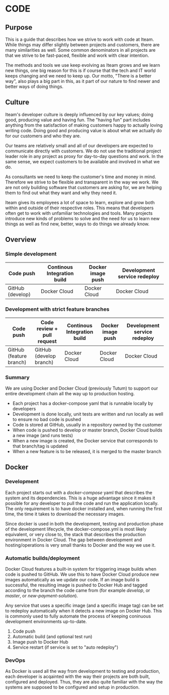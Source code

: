 # CODE

## Purpose

This is a guide that describes how we strive to work with code at Iteam. While things may differ slightly between projects and customers, there are many similarities as well. Some common denominators in all projects are that we strive to be fast-paced, flexible and work with clear intention.

The methods and tools we use keep evolving as Iteam grows and we learn new things, one big reason for this is if course that the tech and IT world keeps changing and we need to keep up. Our motto, "There is a better way", also plays a big part in this, as it part of our nature to find newer and better ways of doing things.

## Culture

Iteam's developer culture is deeply influenced by our key values; doing good, producing value and having fun. The "having fun" part includes anything from the satisfaction of making customers happy to actually loving writing code. Doing good and producing value is about what we actually do for our customers and who they are.

Our teams are relatively small and all of our developers are expected to communicate directly with customers. We do not use the traditional project leader role in any project as proxy for day-to-day questions and work. In the same sense, we expect customers to be available and involved in what we do.

As consultants we need to keep the customer's time and money in mind. Therefore we strive to be flexible and transparent in the way we work. We are not only building software that customers are asking for, we are helping them to find out what they want and why they need it.

Iteam gives its employees a lot of space to learn, explore and grow both within and outside of their respective roles. This means that developers often get to work with unfamiliar technologies and tools. Many projects introduce new kinds of problems to solve and the need for us to learn new things as well as find new, better, ways to do things we already know.

## Overview

### Simple development

| Code push | Continous Integration build | Docker image push | Development service redeploy
| ------------- | ------------- | ------------- | ------------- |
| GitHub (develop) | Docker Cloud | Docker Cloud | Docker Cloud |

### Development with strict feature branches

| Code push | Code review + pull request | Continous Integration build | Docker image push | Development service redeploy
| ------------- | ------------- | ------------- | ------------- | ------------- |
| GitHub (feature branch) | GitHub (develop branch) | Docker Cloud | Docker Cloud | Docker Cloud |

### Summary

We are using Docker and Docker Cloud (previously Tutum) to support our entire development chain all the way up to production hosting.

 - Each project has a docker-compose yaml that is runnable locally by developers
 - Development is done locally, unit tests are written and run locally as well to ensure no bad code is pushed
 - Code is stored at GitHub, usually in a repository owned by the customer
 - When code is pushed to develop or master branch, Docker Cloud builds a new image (and runs tests)
 - When a new image is created, the Docker service that corresponds to that branch/tag is updated
 - When a new feature is to be released, it is merged to the master branch

## Docker

### Development

Each project starts out with a *docker-compose* yaml that describes the system and its dependencies. This is a huge advantage since it makes it possible for any developer to pull the code and run the application locally. The only requirement is to have docker installed and, when running the first time, the time it takes to download the necessary images.

Since docker is used in both the development, testing and production phase of the development lifecycle, the docker-compose.yml is most likely equivalent, or very close to, the stack that describes the production environment in Docker Cloud. The gap between development and hosting/operations is very small thanks to Docker and the way we use it.

### Automatic builds/deployment

Docker Cloud features a built-in system for triggering image builds when code is pushed to GitHub. We use this to have Docker Cloud produce new images automatically as we update our code. If an image build is successful, the resulting image is pushed to Docker Hub and tagged according to the branch the code came from (for example *develop*, or *master*, or *new-payment-solution*).

Any service that uses a specific image (and a specific image tag) can be set to redeploy automatically when it detects a new image on Docker Hub. This is commonly used to fully automate the process of keeping coninuous development environments up-to-date.

 1. Code push
 2. Automatic build (and optional test run)
 3. Image push to Docker Hub
 4. Service restart (if service is set to "auto redeploy")

### DevOps

As Docker is used all the way from development to testing and production, each developer is acqainted with the way their projects are both built, configured and deployed. Thus, they are also quite familiar with the way the systems are supposed to be configured and setup in production.
